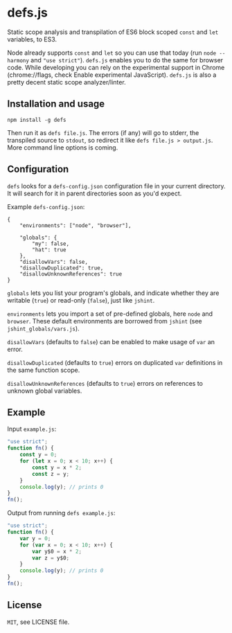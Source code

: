 # defs.js
Static scope analysis and transpilation of ES6 block scoped `const` and `let`
variables, to ES3.

Node already supports `const` and `let` so you can use that today
(run `node --harmony` and `"use strict"`). `defs.js` enables you to do the same
for browser code. While developing you can rely on the experimental support
in Chrome (chrome://flags, check Enable experimental JavaScript). `defs.js` is
also a pretty decent static scope analyzer/linter.


## Installation and usage
    npm install -g defs

Then run it as `defs file.js`. The errors (if any) will go to stderr,
the transpiled source to `stdout`, so redirect it like `defs file.js > output.js`.
More command line options is coming.


## Configuration
`defs` looks for a `defs-config.json` configuration file in your current
directory. It will search for it in parent directories soon as you'd expect.

Example `defs-config.json`:

    {
        "environments": ["node", "browser"],

        "globals": {
            "my": false,
            "hat": true
        },
        "disallowVars": false,
        "disallowDuplicated": true,
        "disallowUnknownReferences": true
    }

`globals` lets you list your program's globals, and indicate whether they are
writable (`true`) or read-only (`false`), just like `jshint`.

`environments` lets you import a set of pre-defined globals, here `node` and
`browser`. These default environments are borrowed from `jshint` (see
`jshint_globals/vars.js`).

`disallowVars` (defaults to `false`) can be enabled to make
usage of `var` an error.

`disallowDuplicated` (defaults to `true`) errors on duplicated
`var` definitions in the same function scope.

`disallowUnknownReferences` (defaults to `true`) errors on references to
unknown global variables.


## Example

Input `example.js`:

```javascript
"use strict";
function fn() {
    const y = 0;
    for (let x = 0; x < 10; x++) {
        const y = x * 2;
        const z = y;
    }
    console.log(y); // prints 0
}
fn();
```

Output from running `defs example.js`:

```javascript
"use strict";
function fn() {
    var y = 0;
    for (var x = 0; x < 10; x++) {
        var y$0 = x * 2;
        var z = y$0;
    }
    console.log(y); // prints 0
}
fn();
```


## License
`MIT`, see LICENSE file.
